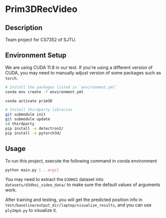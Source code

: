 # Prim3DRecVideo

## Description

Team project for CS7352 of SJTU.

## Environment Setup

We are using CUDA 11.8 in our test. If you're using a different version of CUDA, you may need to manually adjust version of some packages such as `torch`.

```sh
# Install the packages listed in `environment.yml`
conda env create -f environment.yml

conda activate prim3D

# Install thirdparty libraries
git submodule init
git submodule update
cd thirdparty
pip install -e detectron2/
pip install -e pytorch3d/
```

## Usage

To run this project, execute the following command in conda environment

```sh
python main.py [...args]
```

You may need to extract the `D3DHOI` dataset into `datasets/d3dhoi_video_data/` to make sure the default values of arguments work.

After training and testing, you will get the predicted position info in `test/baseline/output_dir/laptop/visualize_results`, and you can use `ply2mp4.py` to visualize it.
